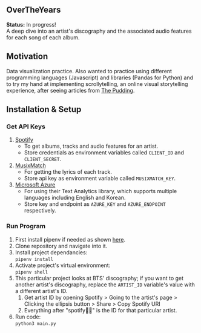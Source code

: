 ## OverTheYears
**Status:** In progress!<br>
A deep dive into an artist's discography and the associated audio features for each song of each album.

## Motivation
Data visualization practice. Also wanted to practice using different programming languages (Javascript) and libraries (Pandas for Python) and to try my hand at implementing scrollytelling, an online visual storytelling experience, after seeing articles from [The Pudding](https://pudding.cool).

## Installation & Setup
### Get API Keys
1. [Spotify](https://developer.spotify.com/dashboard/login)
    - To get albums, tracks and audio features for an artist.
    - Store credentials as environment variables called `CLIENT_ID` and `CLIENT_SECRET`.
2. [MusixMatch](https://developer.musixmatch.com)
    - For getting the lyrics of each track.
    - Store api key as environment variable called `MUSIXMATCH_KEY`.
3. [Microsoft Azure](https://azure.microsoft.com/en-us/free/cognitive-services/)
    - For using their Text Analytics library, which supports multiple languages including English and Korean.
    - Store key and endpoint as `AZURE_KEY` and `AZURE_ENDPOINT` respectively.

### Run Program
1. First install pipenv if needed as shown [here](https://pypi.org/project/pipenv/).
1. Clone repository and navigate into it.
1. Install project dependancies:<br>
`pipenv install`
1. Activate project's virtual environment:<br>
`pipenv shell`
1. This particular project looks at BTS' discography; if you want to get another artist's discography, replace the `ARTIST_ID` variable's value with a different artist's ID.
    1. Get artist ID by opening Spotify > Going to the artist's page > Clicking the ellipsis button > Share > Copy Spotify URI
    1. Everything after "spotify:artist:" is the ID for that particular artist.
1. Run code:<br>
`python3 main.py` 